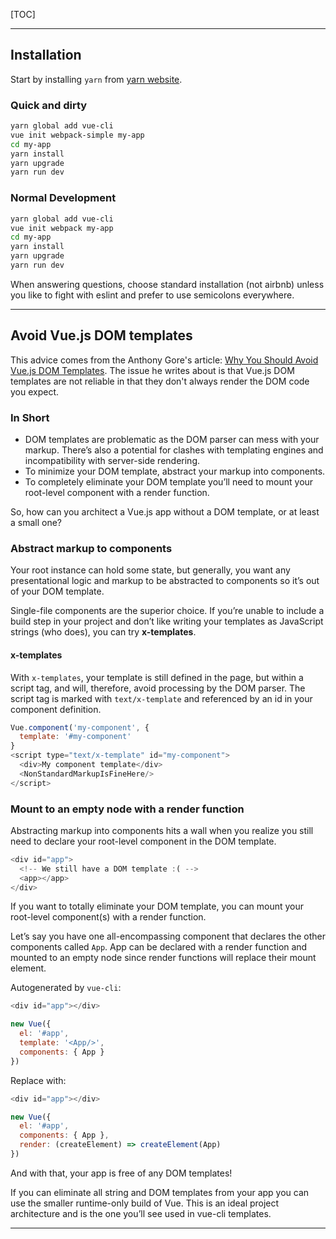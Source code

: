 [TOC]

---

## Installation

Start by installing `yarn` from [yarn website](https://yarnpkg.com/).

### Quick and dirty

```bash
yarn global add vue-cli
vue init webpack-simple my-app
cd my-app
yarn install
yarn upgrade
yarn run dev
```

### Normal Development

```bash
yarn global add vue-cli
vue init webpack my-app
cd my-app
yarn install
yarn upgrade
yarn run dev
```

When answering questions, choose standard installation (not airbnb) unless you like to fight with eslint and prefer to use semicolons everywhere.

---

## Avoid Vue.js DOM templates

This advice comes from the Anthony Gore's article: [Why You Should Avoid Vue.js DOM Templates](https://vuejsdevelopers.com/2017/09/17/vue-js-avoid-dom-templates). The issue he writes about is that Vue.js DOM templates are not reliable in that they don't always render the DOM code you expect.

### In Short

- DOM templates are problematic as the DOM parser can mess with your markup. There’s also a potential for clashes with templating engines and incompatibility with server-side rendering.
- To minimize your DOM template, abstract your markup into components.
- To completely eliminate your DOM template you’ll need to mount your root-level component with a render function.

So, how can you architect a Vue.js app without a DOM template, or at least a small one?

### Abstract markup to components

Your root instance can hold some state, but generally, you want any presentational logic and markup to be abstracted to components so it’s out of your DOM template.

Single-file components are the superior choice. If you’re unable to include a build step in your project and don’t like writing your templates as JavaScript strings (who does), you can try __x-templates__.

#### x-templates

With `x-templates`, your template is still defined in the page, but within a script tag, and will, therefore, avoid processing by the DOM parser. The script tag is marked with `text/x-template` and referenced by an id in your component definition.

```javascript
Vue.component('my-component', {
  template: '#my-component'
}
<script type="text/x-template" id="my-component">
  <div>My component template</div>
  <NonStandardMarkupIsFineHere/>
</script>
```

### Mount to an empty node with a render function

Abstracting markup into components hits a wall when you realize you still need to declare your root-level component in the DOM template.

```javascript
<div id="app">
  <!-- We still have a DOM template :( -->
  <app></app>
</div>
```

If you want to totally eliminate your DOM template, you can mount your root-level component(s) with a render function.

Let’s say you have one all-encompassing component that declares the other components called `App`. App can be declared with a render function and mounted to an empty node since render functions will replace their mount element.

Autogenerated by `vue-cli`:

```javascript
<div id="app"></div>

new Vue({
  el: '#app',
  template: '<App/>',
  components: { App }
})
```

Replace with:

```javascript
<div id="app"></div>

new Vue({
  el: '#app',
  components: { App },
  render: (createElement) => createElement(App)
})
```

And with that, your app is free of any DOM templates!

If you can eliminate all string and DOM templates from your app you can use the smaller runtime-only build of Vue. This is an ideal project architecture and is the one you’ll see used in vue-cli templates.

---
